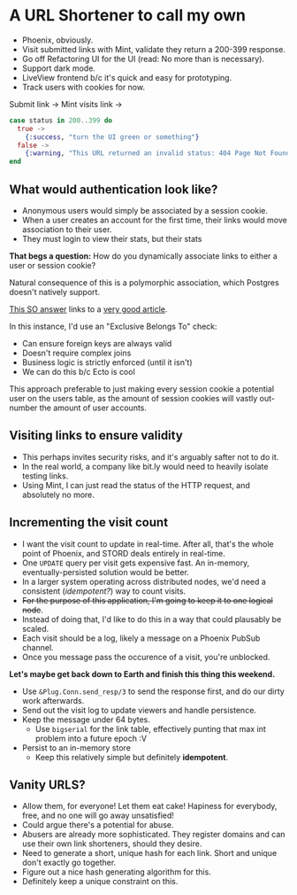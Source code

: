# A URL Shortener to call my own

- Phoenix, obviously.
- Visit submitted links with Mint, validate they return a 200-399 response.
- Go off Refactoring UI for the UI (read: No more than is necessary).
- Support dark mode.
- LiveView frontend b/c it's quick and easy for prototyping.
- Track users with cookies for now.

Submit link -> Mint visits link ->
```elixir
case status in 200..399 do
  true ->
    {:success, "turn the UI green or something"}
  false ->
    {:warning, "This URL returned an invalid status: 404 Page Not Found. Would you like to generate this link anyway? Yes/No"}
end
```

## What would authentication look like?
- Anonymous users would simply be associated by a session cookie.
- When a user creates an account for the first time, their links would move association to their user.
- They must login to view their stats, but their stats

**That begs a question:** How do you dynamically associate links to either a user or session cookie?

Natural consequence of this is a polymorphic association, which Postgres doesn't natively support.

[This SO answer](https://dba.stackexchange.com/questions/289214/single-foreign-key-for-referencing-one-of-multiple-tables) links to a [very good article](https://hashrocket.com/blog/posts/modeling-polymorphic-associations-in-a-relational-database).

In this instance, I'd use an "Exclusive Belongs To" check:
- Can ensure foreign keys are always valid
- Doesn't require complex joins
- Business logic is strictly enforced (until it isn't)
- We can do this b/c Ecto is cool

This approach preferable to just making every session cookie a potential user on the users table, as the amount of session cookies will vastly out-number the amount of user accounts.

## Visiting links to ensure validity
- This perhaps invites security risks, and it's arguably safter not to do it.
- In the real world, a company like bit.ly would need to heavily isolate testing links.
- Using Mint, I can just read the status of the HTTP request, and absolutely no more.

## Incrementing the visit count
- I want the visit count to update in real-time. After all, that's the whole point of Phoenix, and STORD deals entirely in real-time.
- One `UPDATE` query per visit gets expensive fast. An in-memory, eventually-persisted solution would be better.
- In a larger system operating across distributed nodes, we'd need a consistent (*idempotent?*) way to count visits.
- ~~For the purpose of this application, I'm going to keep it to one logical node~~.
- Instead of doing that, I'd like to do this in a way that could plausably be scaled.
- Each visit should be a log, likely a message on a Phoenix PubSub channel.
- Once you message pass the occurence of a visit, you're unblocked.

**Let's maybe get back down to Earth and finish this thing this weekend.**
- Use `&Plug.Conn.send_resp/3` to send the response first, and do our dirty work afterwards.
- Send out the visit log to update viewers and handle persistence.
- Keep the message under 64 bytes.
  - Use `bigserial` for the link table, effectively punting that max int problem into a future epoch :V
- Persist to an in-memory store
  - Keep this relatively simple but definitely **idempotent**.

## Vanity URLS?
- Allow them, for everyone! Let them eat cake! Hapiness for everybody, free, and no one will go away unsatisfied!
- Could argue there's a potential for abuse.
- Abusers are already more sophisticated. They register domains and can use their own link shorteners, should they desire.
- Need to generate a short, unique hash for each link. Short and unique don't exactly go together.
- Figure out a nice hash generating algorithm for this.
- Definitely keep a unique constraint on this.
